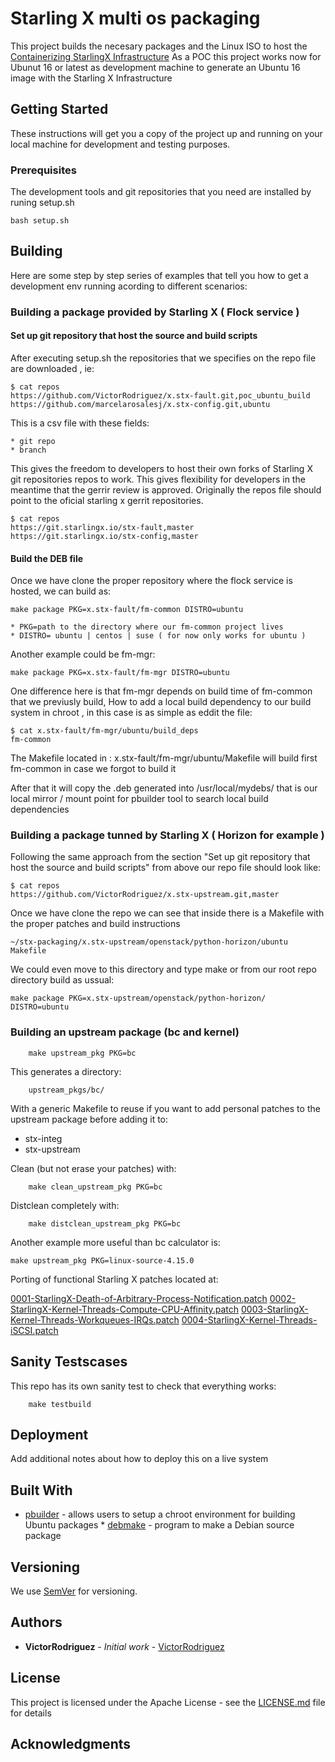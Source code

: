 # Starling X multi os packaging

This project builds the necesary packages and the Linux ISO to host the
[Containerizing StarlingX
Infrastructure](https://wiki.openstack.org/wiki/Containerizing_StarlingX_Infrastructure)
As a POC this project works now for Ubunut 16 or latest as development machine
to generate an Ubuntu 16 image with the Starling X Infrastructure

## Getting Started

These instructions will get you a copy of the project up and running on your
local machine for development and testing purposes.

### Prerequisites

The development tools and git repositories that you need are installed by
runing setup.sh

```
bash setup.sh
```

## Building

Here are some step by step series of examples that tell you how to get a
development env running acording to different scenarios:

### Building a package provided by Starling X ( Flock service )

#### Set up git repository that host the source and build scripts

After executing setup.sh the repositories that we specifies on the repo file are downloaded , ie:

```
$ cat repos
https://github.com/VictorRodriguez/x.stx-fault.git,poc_ubuntu_build
https://github.com/marcelarosalesj/x.stx-config.git,ubuntu
```

This is a csv file with these fields:

	* git repo
	* branch

This gives the freedom to developers to host their own forks of Starling X git
repositories repos to work. This gives flexibility for developers in the
meantime that the gerrir review is approved. Originally the repos file should
point to the oficial starling x gerrit repositories.

```
$ cat repos
https://git.starlingx.io/stx-fault,master
https://git.starlingx.io/stx-config,master
```

#### Build the DEB file

Once we have clone the proper repository where the flock service is hosted, we can build as:

```
make package PKG=x.stx-fault/fm-common DISTRO=ubuntu
```

	* PKG=path to the directory where our fm-common project lives
	* DISTRO= ubuntu | centos | suse ( for now only works for ubuntu )

Another example could be fm-mgr:

```
make package PKG=x.stx-fault/fm-mgr DISTRO=ubuntu
```

One difference here is that fm-mgr depends on build time of fm-common that we
previusly build, How to add a local build dependency to our build system in
chroot , in this case is as simple as eddit the file:

```
$ cat x.stx-fault/fm-mgr/ubuntu/build_deps
fm-common
```

The Makefile located in : x.stx-fault/fm-mgr/ubuntu/Makefile will build first
fm-common in case we forgot to build it

After that it will copy the .deb generated into /usr/local/mydebs/ that is our
local mirror / mount point for pbuilder tool to search local build dependencies

### Building a package tunned by Starling X ( Horizon for example )

Following the same approach from the section "Set up git repository that host
the source and build scripts" from above our repo file should look like:

```
$ cat repos
https://github.com/VictorRodriguez/x.stx-upstream.git,master
```

Once we have clone the repo we can see that inside there is a Makefile with the
proper patches and build instructions

```
~/stx-packaging/x.stx-upstream/openstack/python-horizon/ubuntu
Makefile
```

We could even move to this directory and type make or from our root repo
directory build as ussual:

```
make package PKG=x.stx-upstream/openstack/python-horizon/ DISTRO=ubuntu
```

### Building an upstream package (bc and kernel)

```
	make upstream_pkg PKG=bc
```

This generates a directory:

```
	upstream_pkgs/bc/
```

With a generic Makefile to reuse if you want to add personal patches to the
upstream package before adding it to:

* stx-integ
* stx-upstream

Clean (but not erase your patches) with:

```
	make clean_upstream_pkg PKG=bc
```

Distclean completely with:

```
	make distclean_upstream_pkg PKG=bc
```

Another example more useful than bc calculator is:

```
make upstream_pkg PKG=linux-source-4.15.0
```

Porting of functional Starling X patches located at:

[0001-StarlingX-Death-of-Arbitrary-Process-Notification.patch](https://raw.githubusercontent.com/tajtli/lts/master/starlingx/v4.18/0001-StarlingX-Death-of-Arbitrary-Process-Notification.patch)
[0002-StarlingX-Kernel-Threads-Compute-CPU-Affinity.patch](https://raw.githubusercontent.com/tajtli/lts/master/starlingx/v4.18/0002-StarlingX-Kernel-Threads-Compute-CPU-Affinity.patch)
[0003-StarlingX-Kernel-Threads-Workqueues-IRQs.patch](https://raw.githubusercontent.com/tajtli/lts/master/starlingx/v4.18/0003-StarlingX-Kernel-Threads-Workqueues-IRQs.patch)
[0004-StarlingX-Kernel-Threads-iSCSI.patch](https://raw.githubusercontent.com/tajtli/lts/master/starlingx/v4.18/0004-StarlingX-Kernel-Threads-iSCSI.patch)

## Sanity Testscases

This repo has its own sanity test to check that everything works:

```
	make testbuild
```

## Deployment

Add additional notes about how to deploy this on a live system

## Built With

* [pbuilder](https://wiki.ubuntu.com/PbuilderHowto) - allows users to setup a
chroot environment for building Ubuntu packages *
[debmake](https://www.debian.org/doc/manuals/debmake-doc/apa.en.html) - program
to make a Debian source package


## Versioning

We use [SemVer](http://semver.org/) for versioning.

## Authors

* **VictorRodriguez** - *Initial work* - [VictorRodriguez](https://github.com/VictorRodriguez)

## License

This project is licensed under the Apache License - see the [LICENSE.md](LICENSE.md) file for details

## Acknowledgments


